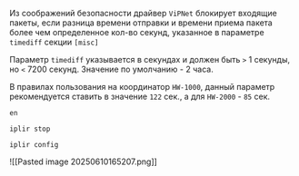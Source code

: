 
Из соображений безопасности драйвер `ViPNet` блокирует входящие пакеты, если разница времени отправки и времени приема пакета более чем определенное кол-во секунд, указанное в параметре `timediff` секции `[misc]`

Параметр `timediff` указывается в секундах и должен быть `>` 1 секунды, но `<` 7200 секунд. Значение по умолчанию - 2 часа.

В правилах пользования на координатор `HW-1000`, данный параметр рекомендуется ставить в значение `122` сек., а для `HW-2000` - `85` сек.

```shell
en

iplir stop

iplir config
```

![[Pasted image 20250610165207.png]]

